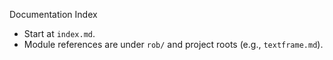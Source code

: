 Documentation Index

- Start at `index.md`.
- Module references are under `rob/` and project roots (e.g., `textframe.md`).

